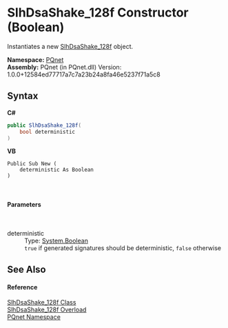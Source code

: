 # SlhDsaShake_128f Constructor (Boolean)
 

Instantiates a new <a href="3b0e03ff-5d42-259b-5a16-4a790f60951a.md">SlhDsaShake_128f</a> object.

**Namespace:**&nbsp;<a href="fc4f881f-e121-9cf0-ed49-65bf6b5a005d.md">PQnet</a><br />**Assembly:**&nbsp;PQnet (in PQnet.dll) Version: 1.0.0+12584ed77717a7c7a23b24a8fa46e5237f71a5c8

## Syntax

**C#**<br />
``` C#
public SlhDsaShake_128f(
	bool deterministic
)
```

**VB**<br />
``` VB
Public Sub New ( 
	deterministic As Boolean
)
```

<br />

#### Parameters
&nbsp;<dl><dt>deterministic</dt><dd>Type: <a href="https://docs.microsoft.com/dotnet/api/system.boolean" target="_blank" rel="noopener noreferrer">System.Boolean</a><br />`true` if generated signatures should be deterministic, `false` otherwise</dd></dl>

## See Also


#### Reference
<a href="3b0e03ff-5d42-259b-5a16-4a790f60951a.md">SlhDsaShake_128f Class</a><br /><a href="8eed894f-161e-1bc4-bc3b-4ea40dffbdaf.md">SlhDsaShake_128f Overload</a><br /><a href="fc4f881f-e121-9cf0-ed49-65bf6b5a005d.md">PQnet Namespace</a><br />